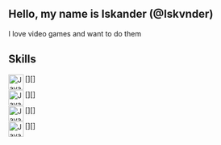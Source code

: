 ## Hello, my name is Iskander (@Iskvnder)
I love video games and want to do them

## Skills
[<img align="left" alt="Java" width="30px" src="https://cdn-icons-png.flaticon.com/512/152/152760.png" />][]

[<img align="left" alt="Java" width="30px" src="https://cdn-icons-png.flaticon.com/512/152/152760.png" />][]

[<img align="left" alt="Java" width="30px" src="https://cdn-icons-png.flaticon.com/512/152/152760.png" />][]

[<img align="left" alt="Java" width="30px" src="https://cdn-icons-png.flaticon.com/512/152/152760.png" />][]
